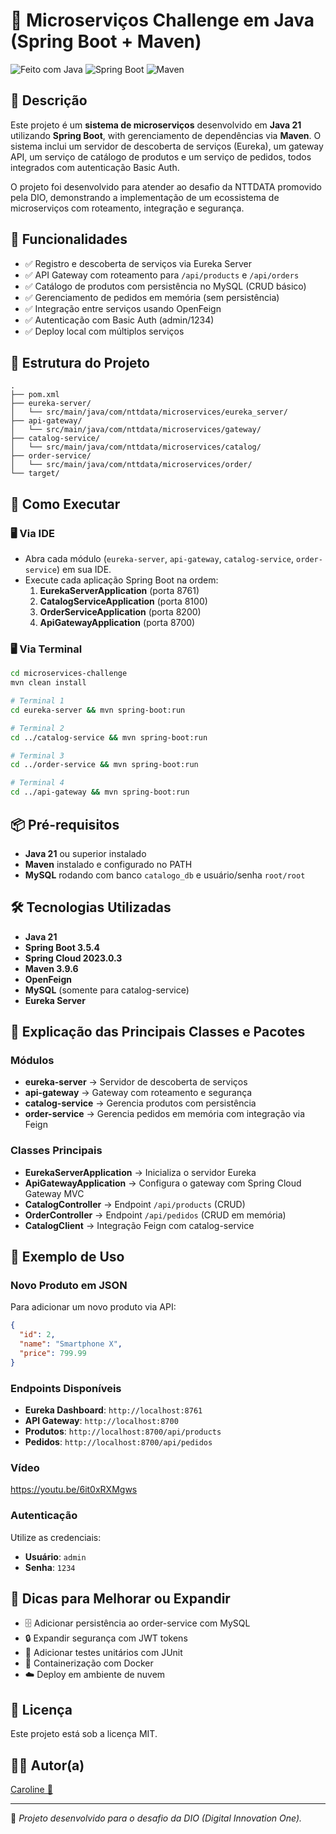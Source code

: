 # 🧩 Microserviços Challenge em Java (Spring Boot + Maven)

![Feito com Java](https://img.shields.io/badge/Feito%20com-Java-orange?style=for-the-badge&logo=java)
![Spring Boot](https://img.shields.io/badge/Spring%20Boot-Microservi%C3%A7os-green?style=for-the-badge)
![Maven](https://img.shields.io/badge/Maven-Build%20Tool-important?style=for-the-badge&logo=apachemaven)


## 📖 Descrição

Este projeto é um **sistema de microserviços** desenvolvido em **Java 21** utilizando **Spring Boot**, with gerenciamento de dependências via **Maven**. O sistema inclui um servidor de descoberta de serviços (Eureka), um gateway API, um serviço de catálogo de produtos e um serviço de pedidos, todos integrados com autenticação Basic Auth.

O projeto foi desenvolvido para atender ao desafio da NTTDATA promovido pela DIO, demonstrando a implementação de um ecossistema de microserviços com roteamento, integração e segurança.

## 🎯 Funcionalidades

- ✅ Registro e descoberta de serviços via Eureka Server
- ✅ API Gateway com roteamento para `/api/products` e `/api/orders`
- ✅ Catálogo de produtos com persistência no MySQL (CRUD básico)
- ✅ Gerenciamento de pedidos em memória (sem persistência)
- ✅ Integração entre serviços usando OpenFeign
- ✅ Autenticação com Basic Auth (admin/1234)
- ✅ Deploy local com múltiplos serviços

## 📂 Estrutura do Projeto

```
.
├── pom.xml
├── eureka-server/
│   └── src/main/java/com/nttdata/microservices/eureka_server/
├── api-gateway/
│   └── src/main/java/com/nttdata/microservices/gateway/
├── catalog-service/
│   └── src/main/java/com/nttdata/microservices/catalog/
├── order-service/
│   └── src/main/java/com/nttdata/microservices/order/
└── target/
```

## 🚀 Como Executar

### 🖥️ Via IDE

- Abra cada módulo (`eureka-server`, `api-gateway`, `catalog-service`, `order-service`) em sua IDE.
- Execute cada aplicação Spring Boot na ordem:
  1. **EurekaServerApplication** (porta 8761)
  2. **CatalogServiceApplication** (porta 8100)
  3. **OrderServiceApplication** (porta 8200)
  4. **ApiGatewayApplication** (porta 8700)

### 🖥️ Via Terminal

```bash
cd microservices-challenge
mvn clean install

# Terminal 1
cd eureka-server && mvn spring-boot:run

# Terminal 2
cd ../catalog-service && mvn spring-boot:run

# Terminal 3
cd ../order-service && mvn spring-boot:run

# Terminal 4
cd ../api-gateway && mvn spring-boot:run
```

## 📦 Pré-requisitos

- **Java 21** ou superior instalado
- **Maven** instalado e configurado no PATH
- **MySQL** rodando com banco `catalogo_db` e usuário/senha `root/root`

## 🛠️ Tecnologias Utilizadas

- **Java 21**
- **Spring Boot 3.5.4**
- **Spring Cloud 2023.0.3**
- **Maven 3.9.6**
- **OpenFeign**
- **MySQL** (somente para catalog-service)
- **Eureka Server**

## 📖 Explicação das Principais Classes e Pacotes

### **Módulos**

- **eureka-server** → Servidor de descoberta de serviços
- **api-gateway** → Gateway com roteamento e segurança
- **catalog-service** → Gerencia produtos com persistência
- **order-service** → Gerencia pedidos em memória com integração via Feign

### **Classes Principais**

- **EurekaServerApplication** → Inicializa o servidor Eureka
- **ApiGatewayApplication** → Configura o gateway com Spring Cloud Gateway MVC
- **CatalogController** → Endpoint `/api/products` (CRUD)
- **OrderController** → Endpoint `/api/pedidos` (CRUD em memória)
- **CatalogClient** → Integração Feign com catalog-service

## 🧪 Exemplo de Uso

### Novo Produto em JSON

Para adicionar um novo produto via API:

```json
{
  "id": 2,
  "name": "Smartphone X",
  "price": 799.99
}
```

### Endpoints Disponíveis

- **Eureka Dashboard**: `http://localhost:8761`
- **API Gateway**: `http://localhost:8700`
- **Produtos**: `http://localhost:8700/api/products`
- **Pedidos**: `http://localhost:8700/api/pedidos`

### Vídeo
https://youtu.be/6it0xRXMgws

### Autenticação
Utilize as credenciais:
- **Usuário**: `admin`
- **Senha**: `1234`

## 📌 Dicas para Melhorar ou Expandir

- 🗄️ Adicionar persistência ao order-service com MySQL
- 🔒 Expandir segurança com JWT tokens
- 🧪 Adicionar testes unitários com JUnit
- 🐳 Containerização com Docker
- ☁️ Deploy em ambiente de nuvem

## 📄 Licença

Este projeto está sob a licença MIT.

## 👩‍💻 Autor(a)

<a href="https://github.com/Caroline-Teixeira">Caroline 💙</a>

---

📌 *Projeto desenvolvido para o desafio da DIO (Digital Innovation One).*
